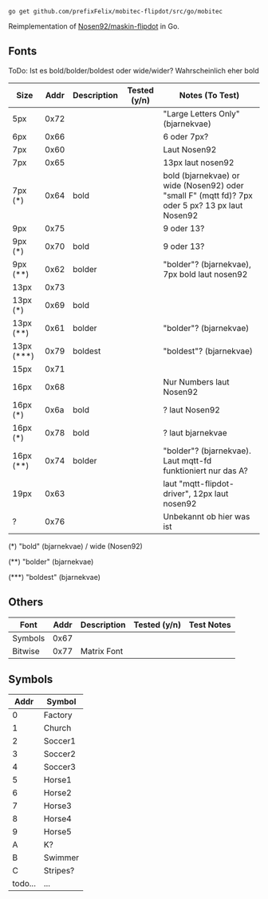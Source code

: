 ```
go get github.com/prefixFelix/mobitec-flipdot/src/go/mobitec
```

Reimplementation of [Nosen92/maskin-flipdot](https://github.com/Nosen92/maskin-flipdot) in Go.

## Fonts

ToDo: Ist es bold/bolder/boldest oder wide/wider? Wahrscheinlich eher bold

| Size       | Addr | Description | Tested (y/n) | Notes (To Test)                                                                                 |
|------------|------|-------------|--------------|-------------------------------------------------------------------------------------------------|
| 5px        | 0x72 |             |              | "Large Letters Only" (bjarnekvae)                                                               |
| 6px        | 0x66 |             |              | 6 oder 7px?                                                                                     |
| 7px        | 0x60 |             |              | Laut Nosen92                                                                                    |
| 7px        | 0x65 |             |              | 13px laut nosen92                                                                               |
| 7px (*)    | 0x64 | bold        |              | bold (bjarnekvae) or wide (Nosen92) oder "small F" (mqtt fd)? 7px oder 5 px? 13 px laut Nosen92 |
| 9px        | 0x75 |             |              | 9 oder 13?                                                                                      |
| 9px (*)    | 0x70 | bold        |              | 9 oder 13?                                                                                      |
| 9px (**)   | 0x62 | bolder      |              | "bolder"? (bjarnekvae), 7px bold laut nosen92                                                   |
| 13px       | 0x73 |             |              |                                                                                                 |
| 13px (*)   | 0x69 | bold        |              |                                                                                                 |
| 13px (**)  | 0x61 | bolder      |              | "bolder"? (bjarnekvae)                                                                          |
| 13px (***) | 0x79 | boldest     |              | "boldest"? (bjarnekvae)                                                                         |
| 15px       | 0x71 |             |              |                                                                                                 |
| 16px       | 0x68 |             |              | Nur Numbers laut Nosen92                                                                        |
| 16px (*)   | 0x6a | bold        |              | ? laut Nosen92                                                                                  | 
| 16px (*)   | 0x78 | bold        |              | ? laut bjarnekvae                                                                               |
| 16px (**)  | 0x74 | bolder      |              | "bolder"? (bjarnekvae). Laut mqtt-fd funktioniert nur das A?                                    |
| 19px       | 0x63 |             |              | laut "mqtt-flipdot-driver", 12px laut nosen92                                                   |
| ?          | 0x76 |             |              | Unbekannt ob hier was ist                                                                       |

(*) "bold" (bjarnekvae) / wide (Nosen92)

(**) "bolder" (bjarnekvae)

(***) "boldest" (bjarnekvae)

## Others

| Font    | Addr | Description | Tested (y/n) | Test Notes |
|---------|------|-------------|--------------|------------|
| Symbols | 0x67 |             |              |            |
| Bitwise | 0x77 | Matrix Font |              |            |

## Symbols

| Addr    | Symbol   | 
|---------|----------|
| 0       | Factory  |
| 1       | Church   |
| 2       | Soccer1  |
| 3       | Soccer2  |
| 4       | Soccer3  |
| 5       | Horse1   |
| 6       | Horse2   |
| 7       | Horse3   |
| 8       | Horse4   |
| 9       | Horse5   |
| A       | K?       |
| B       | Swimmer  |
| C       | Stripes? |
| todo... | ...      |
